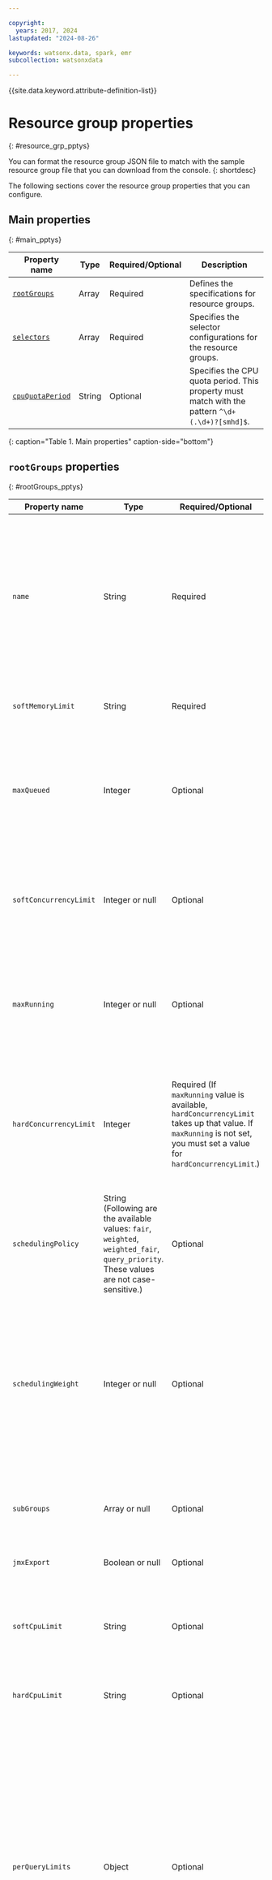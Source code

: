 ```yaml
---

copyright:
  years: 2017, 2024
lastupdated: "2024-08-26"

keywords: watsonx.data, spark, emr
subcollection: watsonxdata

---
```


{{site.data.keyword.attribute-definition-list}}

# Resource group properties
{: #resource_grp_pptys}

You can format the resource group JSON file to match with the sample resource group file that you can download from the console.
{: shortdesc}

The following sections cover the resource group properties that you can configure.

## Main properties
{: #main_pptys}

| Property name | Type | Required/Optional | Description |
| --- | --- | --- | --- |
| [`rootGroups`](#rootGroups_pptys) | Array | Required | Defines the specifications for resource groups. |
| [`selectors`](#selectors_pptys) | Array | Required | Specifies the selector configurations for the resource groups. |
| [`cpuQuotaPeriod`](#cpuQuotaPeriod_prpty) | String | Optional | Specifies the CPU quota period. This property must match with the pattern `^\d+(.\d+)?[smhd]$`. |
{: caption="Table 1. Main properties" caption-side="bottom"}

## `rootGroups` properties
{: #rootGroups_pptys}

| Property name | Type | Required/Optional | Description |
| --- | --- | --- | --- |
| `name` | String | Required | Name of the resource group. If the name contains `{`, `}`, or `$`, the name must be in the pattern `\$\{([a-zA-Z][a-zA-Z0-9]*)\}`. Blank spaces are allowed in the name. The name cannot contain a period (.). You cannot have the same name for two sibling groups. You can have the same name for a root group and a sub group. |
| `softMemoryLimit` | String | Required | Specifies the soft memory limit. Minimum value: 0%. Maximum value: 999%. |
| `maxQueued` | Integer | Optional | Specifies the maximum number of queued requests. Minimum value: 0. Maximum value: 2147483647. The value must not start with `0`. For example, `01`, `05`. Specify the values as `1`, `5`. `0` alone is a valid value. |
| `softConcurrencyLimit` | Integer or null | Optional | Specifies the soft concurrency limit. Minimum value: 0. Maximum value: 2147483647. The value must not start with `0`. For example, `01`, `05`. Specify the values as `1`, `5`. `0` alone is a valid value. |
| `maxRunning` | Integer or null | Optional | Specifies the maximum running count. Minimum value: 0. Maximum value: 2147483647. The value must not start with `0`. For example, `01`, `05`. Specify the values as `1`, `5`. `0` alone is a valid value.|
| `hardConcurrencyLimit` | Integer | Required (If `maxRunning` value is available, `hardConcurrencyLimit` takes up that value. If `maxRunning` is not set, you must set a value for `hardConcurrencyLimit`.) | Specifies the hard concurrency limit. Minimum value: 0. Maximum value: 2147483647. The value must be greater than or equal to `softConcurrencyLimit`. It must not start with `0`. For example, `01`, `05`. Specify the values as `1`, `5`. `0` alone is a valid value. |
| `schedulingPolicy` | String (Following are the available values: `fair`, `weighted`, `weighted_fair`, `query_priority`. These values are not case-sensitive.) | Optional | Specifies the scheduling policy. |
| `schedulingWeight` | Integer or null | Optional | Specifies the scheduling weight. Allowed values (minimum to maximum): 1 to 2147483647. The value must not start with `0`. For example, `01`, `05`. Specify the values as `1`, `5`. `0` alone is a valid value. If a subgroup has `schedulingWeight`, all of the corresponding siblings in that subgroup must have `schedulingWeight`. |
| `subGroups` | Array or null | Optional | Specifies the subgroups within the resource group. Subgroups have the same rules for different properties as in the resource group. |
| `jmxExport` | Boolean or null | Optional | Indicates whether JMX export is enabled. |
| `softCpuLimit` | String | Optional | Specifies the soft CPU limit. It must match the pattern `^\d+(.\d+)?[smhd]$`. If `hardCpuLimit` is defined, the value of `softCpuLimit` must be less than or equal to `hardCpuLimit`. |
| `hardCpuLimit` | String | Optional | Specifies the hard CPU limit. It must match the pattern `^\d+(\.\d+)?[smhd]$`. |
| `perQueryLimits` | Object | Optional | Specifies per-query limits. Example: `"perQueryLimits": { "executionTimeLimit": "30m", "totalMemoryLimit": "2GB", "cpuTimeLimit": "1h" }`. The object can have one, two, or three of the following limits. Negative values are not allowed for any of the following limits. 1. `executionTimeLimit` (**Type**: String, **Pattern**: This property must match with the pattern `^\d+(.\d+)?[smhd]$`.), 2. `totalMemoryLimit` (**Type**: String, **Pattern**: This property must match with the pattern `^\s*(\d+(?:\.\d+)?)\s*([a-zA-Z]+)\s*$`.), 3. `cpuTimeLimit` (**Type**: String, **Pattern**: This property must match with the pattern `^\d+(.\d+)?[smhd]$`.) |
| `workersPerQueryLimit` | Integer or null | Optional | Specifies the workers per query limit. Allowed values (minimum to maximum): -2147483648 to 2147483647. The value must be greater than or equal to `softConcurrencyLimit`. It must not start with `0`. For example, `01`, `05`. Specify the values as `1`, `5`. `0` alone is a valid value. |
{: caption="Table 2. rootGroups properties" caption-side="bottom"}

## `selectors` properties
{: #selectors_pptys}

| Property name | Type | Required/Optional | Description |
| --- | --- | --- | --- |
| `user` | String or null (Strings can have any valid regular expression (`.*`).) | Optional | Specifies the user regex pattern. |
| `source` | String or null (Strings can have any valid regular expression (`.*`).) | Optional | Specifies the source regex pattern. |
| `queryType` | String or null. (Possible values are `data_definition`, `delete`, `describe`, `explain`, `analyze`, `insert`, `select`, `control`, and `update`. These values are not case-sensitive.) | Optional | Specifies the query type. |
| `clientTags` | List of strings or null (Example: `"clientTags": ["resourceGroup1","resourceGroup2"]`. storageStrings can have any valid regular expression (`.*`).) | Optional | Specifies the client tags. |
| `selectorResourceEstimate` | Object or null | Optional | Specifies the selector resource estimate. Example: "selectorResourceEstimate": `{"executionTime": {"min": "5m", "max": "10m"}, "cpuTime": {"min": "30m", "max": "1h"}, "peakMemory": {"min": "512MB", "max": "2GB"}}`. The object can have one, two, or three of the limits. You can also use the `min`, `max`, or both of the parameters for all of the three limits. For example, `"selectorResourceEstimate": {"executionTime": {"min": "5m"}`. Negative values are not allowed for any of the limits. For more information about the limits, see [`selectorResourceEstimate` limits](#selectorResourceEstimate_limits). |
| `clientInfo` | String or null (Strings can have any valid regular expression (`.*`).) | Optional | Specifies the client info regex pattern. |
| `schema` | String or null (Strings can have any valid regular expression (`.*`).) | Optional | Specifies the schema. |
| `principal` | String or null (Strings can have any valid regular expression (`.*`).) | Optional | Specifies the principal regex pattern. |
| `group` | String | Required | The group name must be from the available names in the resource group. For redirecting to a subgroup, use `"group": "groupname.subgroupname"`. You can also use dynamic values like `${SOURCE}`, `${USER}`, and `${SCHEMA}` as used in root group names. You cannot have `null` in `group`. |
{: caption="Table 3. selectors properties" caption-side="bottom"}

In the `source` and `user` regex, you can use the provided name in the format `(?<sampleName>.*)` as a dynamic group name. For example:

```bash
{
            "source": "(?<sampleName>.*)",
            "clientTags": [
                "hipri"
            ],
            "group": "bi-${sampleName}"
}and there is a group as ,{
            "name": "bi-${sampleName}",
            "softMemoryLimit": "80%",
            "hardConcurrencyLimit": 100,
            "maxQueued": 1000,
            "schedulingPolicy": "weighted",
            "jmxExport": true
}
```
{: codeblock}

In this example, `sampleName` is a dynamic value. Special characters are not allowed in the name. You can add other values like `${SOURCE}`, `${USER}`, or `${SCHEMA}`. The group name is case-sensitive. You can have values before and after the dynamic variable. For example, `abc-${SOURCE}` or `${toolname}-xyz`.


### `selectorResourceEstimate` limits
{: #selectorResourceEstimate_limits}

- `executionTime`
    - `min`:
      The property type is string. This property must match the pattern `^\\d+(\\.\\d+)?[smhd]$`.
    - `max`:
      The property type is string. This property must match the pattern  `^\\d+(\\.\\d+)?[smhd]$`.

- `peakMemory`
    - `min`:
        The property type is string. This property must match the pattern `^\s*(\d+(?:\.\d+)?)\s*([a-zA-Z]+)\s*$`.
    - `max`
        The property type is string. This property must match the pattern `^\s*(\d+(?:\.\d+)?)\s*([a-zA-Z]+)\s*$`.

- `cpuTime`
    - `min`:
      The property type is string. This property must match the pattern `^\\d+(\\.\\d+)?[smhd]$`.
    - `max`:
      The property type is string. This property must match the pattern  `^\\d+(\\.\\d+)?[smhd]$`.

## `cpuQuotaPeriod` properties
{: #cpuQuotaPeriod_prpty}

| Property name | Type   | Required/Optional | Description |
|---------------|--------|-------------------|-------------|
| cpuQuotaPeriod | String | Optional | Specifies the CPU quota period. This property must match with the pattern `^\\d+(\\.\\d+)?[smhd]$` |
{: caption="Table 4. selectors properties" caption-side="bottom"}
